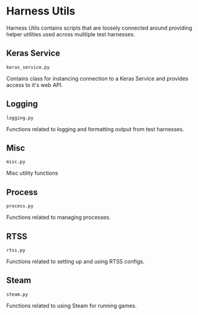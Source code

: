 # Harness Utils

Harness Utils contains scripts that are loosely connected around providing helper utilities used across
mulitiple test harnesses.

## Keras Service

`keras_service.py`

Contains class for instancing connection to a Keras Service and provides access to it's web API.

## Logging

`logging.py`

Functions related to logging and formatting output from test harnesses.

## Misc

`misc.py`

Misc utility functions

## Process

`process.py`

Functions related to managing processes.

## RTSS

`rtss.py`

Functions related to setting up and using RTSS configs.

## Steam

`steam.py`

Functions related to using Steam for running games.